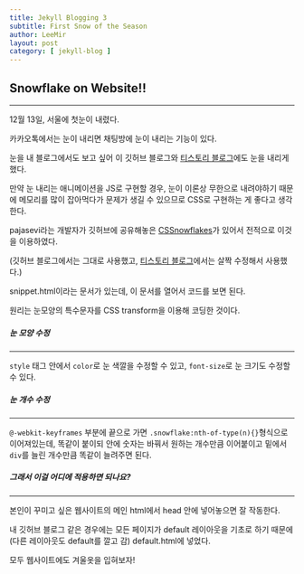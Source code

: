 ```yaml
---
title: Jekyll Blogging 3
subtitle: First Snow of the Season
author: LeeMir
layout: post
category: [ jekyll-blog ]
---
```


## Snowflake on Website!!

- - -

12월 13일, 서울에 첫눈이 내렸다.

카카오톡에서는 눈이 내리면 채팅방에 눈이 내리는 기능이 있다.

눈을 내 블로그에서도 보고 싶어 이 깃허브 블로그와 [티스토리 블로그](https://github.com/pajasevi/CSSnowflakes)에도 눈을 내리게 했다.



만약 눈 내리는 애니메이션을 JS로 구현할 경우, 눈이 이론상 무한으로 내려야하기 때문에 메모리를 많이 잡아먹다가 문제가 생길 수 있으므로 CSS로 구현하는 게 좋다고 생각한다.



pajasevi라는 개발자가 깃허브에 공유해놓은 [CSSnowflakes](https://github.com/pajasevi/CSSnowflakes)가 있어서 전적으로 이것을 이용하였다.

(깃허브 블로그에서는 그대로 사용했고, [티스토리 블로그](https://github.com/pajasevi/CSSnowflakes)에서는 살짝 수정해서 사용했다.)



snippet.html이라는 문서가 있는데, 이 문서를 열어서 코드를 보면 된다.

원리는 눈모양의 특수문자를 CSS transform을 이용해 코딩한 것이다.



##### 눈 모양 수정

------

```style``` 태그 안에서 ```color```로 눈 색깔을 수정할 수 있고, ```font-size```로 눈 크기도 수정할 수 있다.



##### 눈 개수 수정

------

```@-webkit-keyframes``` 부분에 끝으로 가면 ```.snowflake:nth-of-type(n){}```형식으로 이어져있는데, 똑같이 붙이되 안에 숫자는 바꿔서 원하는 개수만큼 이어붙이고 밑에서 ```div```를 늘린 개수만큼 똑같이 늘려주면 된다.



##### 그래서 이걸 어디에 적용하면 되나요?

------

본인이 꾸미고 싶은 웹사이트의 메인 html에서 head 안에 넣어놓으면 잘 작동한다.

내 깃허브 블로그 같은 경우에는 모든 페이지가 default 레이아웃을 기초로 하기 때문에(다른 레이아웃도 default를 깔고 감) default.html에 넣었다.



모두 웹사이트에도 겨울옷을 입혀보자!

[pajasevi/CSSnowflakes]: https://github.com/pajasevi/CSSnowflakes	"CSSnowflakes"

